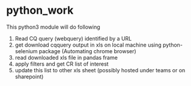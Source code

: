# python_work

This python3 module will do following

1. Read CQ query (webquery) identified by a URL
2. get download cqquery output in xls on local machine using python-selenium package (Automating chrome browser)
3. read downloaded xls file in pandas frame
3. apply filters and get CR list of interest
4. update this list to other xls sheet (possibly hosted under teams or on sharepoint)